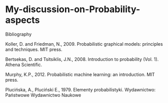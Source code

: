 # My-discussion-on-Probability-aspects


Bibliography

Koller, D. and Friedman, N., 2009. Probabilistic graphical models: principles and techniques. MIT press.

Bertsekas, D. and Tsitsiklis, J.N., 2008. Introduction to probability (Vol. 1). Athena Scientific.

Murphy, K.P., 2012. Probabilistic machine learning: an introduction. MIT press.

Plucińska, A., Pluciński E., 1979. Elementy probabilistyki. Wydawnictwo: Państwowe Wydawnictwo Naukowe

